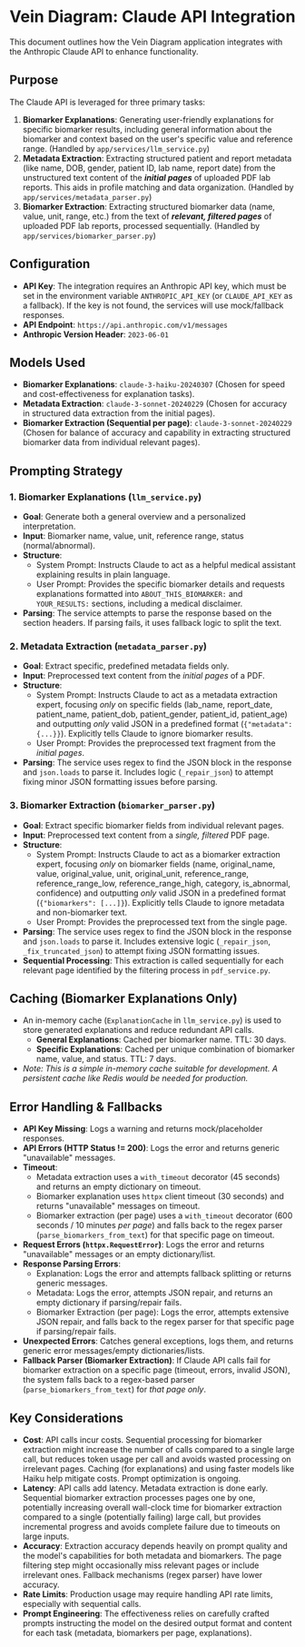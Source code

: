 # Vein Diagram: Claude API Integration

This document outlines how the Vein Diagram application integrates with the Anthropic Claude API to enhance functionality.

## Purpose

The Claude API is leveraged for three primary tasks:

1.  **Biomarker Explanations**: Generating user-friendly explanations for specific biomarker results, including general information about the biomarker and context based on the user's specific value and reference range. (Handled by `app/services/llm_service.py`)
2.  **Metadata Extraction**: Extracting structured patient and report metadata (like name, DOB, gender, patient ID, lab name, report date) from the unstructured text content of the ***initial pages*** of uploaded PDF lab reports. This aids in profile matching and data organization. (Handled by `app/services/metadata_parser.py`)
3.  **Biomarker Extraction**: Extracting structured biomarker data (name, value, unit, range, etc.) from the text of ***relevant, filtered pages*** of uploaded PDF lab reports, processed sequentially. (Handled by `app/services/biomarker_parser.py`)

## Configuration

-   **API Key**: The integration requires an Anthropic API key, which must be set in the environment variable `ANTHROPIC_API_KEY` (or `CLAUDE_API_KEY` as a fallback). If the key is not found, the services will use mock/fallback responses.
-   **API Endpoint**: `https://api.anthropic.com/v1/messages`
-   **Anthropic Version Header**: `2023-06-01`

## Models Used

-   **Biomarker Explanations**: `claude-3-haiku-20240307` (Chosen for speed and cost-effectiveness for explanation tasks).
-   **Metadata Extraction**: `claude-3-sonnet-20240229` (Chosen for accuracy in structured data extraction from the initial pages).
-   **Biomarker Extraction (Sequential per page)**: `claude-3-sonnet-20240229` (Chosen for balance of accuracy and capability in extracting structured biomarker data from individual relevant pages).

## Prompting Strategy

### 1. Biomarker Explanations (`llm_service.py`)

-   **Goal**: Generate both a general overview and a personalized interpretation.
-   **Input**: Biomarker name, value, unit, reference range, status (normal/abnormal).
-   **Structure**:
    -   System Prompt: Instructs Claude to act as a helpful medical assistant explaining results in plain language.
    -   User Prompt: Provides the specific biomarker details and requests explanations formatted into `ABOUT_THIS_BIOMARKER:` and `YOUR_RESULTS:` sections, including a medical disclaimer.
-   **Parsing**: The service attempts to parse the response based on the section headers. If parsing fails, it uses fallback logic to split the text.

### 2. Metadata Extraction (`metadata_parser.py`)

-   **Goal**: Extract specific, predefined metadata fields only.
-   **Input**: Preprocessed text content from the *initial pages* of a PDF.
-   **Structure**:
    -   System Prompt: Instructs Claude to act as a metadata extraction expert, focusing *only* on specific fields (lab_name, report_date, patient_name, patient_dob, patient_gender, patient_id, patient_age) and outputting *only* valid JSON in a predefined format (`{"metadata": {...}}`). Explicitly tells Claude to ignore biomarker results.
    -   User Prompt: Provides the preprocessed text fragment from the *initial pages*.
-   **Parsing**: The service uses regex to find the JSON block in the response and `json.loads` to parse it. Includes logic (`_repair_json`) to attempt fixing minor JSON formatting issues before parsing.

### 3. Biomarker Extraction (`biomarker_parser.py`)

-   **Goal**: Extract specific biomarker fields from individual relevant pages.
-   **Input**: Preprocessed text content from a *single, filtered* PDF page.
-   **Structure**:
    -   System Prompt: Instructs Claude to act as a biomarker extraction expert, focusing *only* on biomarker fields (name, original_name, value, original_value, unit, original_unit, reference_range, reference_range_low, reference_range_high, category, is_abnormal, confidence) and outputting *only* valid JSON in a predefined format (`{"biomarkers": [...]}`). Explicitly tells Claude to ignore metadata and non-biomarker text.
    -   User Prompt: Provides the preprocessed text from the single page.
-   **Parsing**: The service uses regex to find the JSON block in the response and `json.loads` to parse it. Includes extensive logic (`_repair_json`, `_fix_truncated_json`) to attempt fixing JSON formatting issues.
-   **Sequential Processing**: This extraction is called sequentially for each relevant page identified by the filtering process in `pdf_service.py`.

## Caching (Biomarker Explanations Only)

-   An in-memory cache (`ExplanationCache` in `llm_service.py`) is used to store generated explanations and reduce redundant API calls.
    -   **General Explanations**: Cached per biomarker name. TTL: 30 days.
    -   **Specific Explanations**: Cached per unique combination of biomarker name, value, and status. TTL: 7 days.
-   *Note: This is a simple in-memory cache suitable for development. A persistent cache like Redis would be needed for production.*

## Error Handling & Fallbacks

-   **API Key Missing**: Logs a warning and returns mock/placeholder responses.
-   **API Errors (HTTP Status != 200)**: Logs the error and returns generic "unavailable" messages.
-   **Timeout**:
    -   Metadata extraction uses a `with_timeout` decorator (45 seconds) and returns an empty dictionary on timeout.
    -   Biomarker explanation uses `httpx` client timeout (30 seconds) and returns "unavailable" messages on timeout.
    -   Biomarker extraction (per page) uses a `with_timeout` decorator (600 seconds / 10 minutes *per page*) and falls back to the regex parser (`parse_biomarkers_from_text`) for that specific page on timeout.
-   **Request Errors (`httpx.RequestError`)**: Logs the error and returns "unavailable" messages or an empty dictionary/list.
-   **Response Parsing Errors**:
    -   Explanation: Logs the error and attempts fallback splitting or returns generic messages.
    -   Metadata: Logs the error, attempts JSON repair, and returns an empty dictionary if parsing/repair fails.
    -   Biomarker Extraction (per page): Logs the error, attempts extensive JSON repair, and falls back to the regex parser for that specific page if parsing/repair fails.
-   **Unexpected Errors**: Catches general exceptions, logs them, and returns generic error messages/empty dictionaries/lists.
-   **Fallback Parser (Biomarker Extraction)**: If Claude API calls fail for biomarker extraction on a specific page (timeout, errors, invalid JSON), the system falls back to a regex-based parser (`parse_biomarkers_from_text`) for *that page only*.

## Key Considerations

-   **Cost**: API calls incur costs. Sequential processing for biomarker extraction might increase the number of calls compared to a single large call, but reduces token usage per call and avoids wasted processing on irrelevant pages. Caching (for explanations) and using faster models like Haiku help mitigate costs. Prompt optimization is ongoing.
-   **Latency**: API calls add latency. Metadata extraction is done early. Sequential biomarker extraction processes pages one by one, potentially increasing overall wall-clock time for biomarker extraction compared to a single (potentially failing) large call, but provides incremental progress and avoids complete failure due to timeouts on large inputs.
-   **Accuracy**: Extraction accuracy depends heavily on prompt quality and the model's capabilities for both metadata and biomarkers. The page filtering step might occasionally miss relevant pages or include irrelevant ones. Fallback mechanisms (regex parser) have lower accuracy.
-   **Rate Limits**: Production usage may require handling API rate limits, especially with sequential calls.
-   **Prompt Engineering**: The effectiveness relies on carefully crafted prompts instructing the model on the desired output format and content for each task (metadata, biomarkers per page, explanations).
